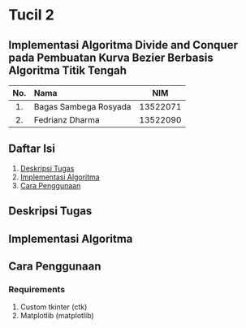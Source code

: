 # Tucil 2
## Implementasi Algoritma Divide and Conquer pada Pembuatan Kurva Bezier Berbasis Algoritma Titik Tengah

| No. | Nama                     |   NIM    |
|:---:|:-------------------------|:--------:|
| 1.  | Bagas Sambega Rosyada    | 13522071 |
| 2.  | Fedrianz Dharma          | 13522090 |

## Daftar Isi
1. [Deskripsi Tugas](#deskripis-tugas)
2. [Implementasi Algoritma](#implementasi)
3. [Cara Penggunaan](#cara-penggunaan)

## Deskripsi Tugas

## Implementasi Algoritma

## Cara Penggunaan
### Requirements
1. Custom tkinter (ctk)
2. Matplotlib (matplotlib)